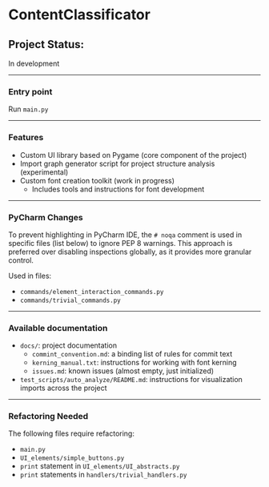 # ContentClassificator

## Project Status:
In development

---

### Entry point
Run `main.py`

---

### Features
- Custom UI library based on Pygame (core component of the project)
- Import graph generator script for project structure analysis (experimental)
- Custom font creation toolkit (work in progress)
  - Includes tools and instructions for font development

---

### PyCharm Changes
To prevent highlighting in PyCharm IDE, the `# noqa` comment is used in specific files (list below) 
to ignore PEP 8 warnings. This approach is preferred over disabling inspections globally, 
as it provides more granular control.

Used in files:
- `commands/element_interaction_commands.py`
- `commands/trivial_commands.py`

---

### Available documentation

- `docs/`: project documentation
  - `commint_convention.md`: a binding list of rules for commit text
  - `kerning_manual.txt`: instructions for working with font kerning
  - `issues.md`: known issues (almost empty, just initialized)
- `test_scripts/auto_analyze/README.md`: instructions for visualization imports across the project

---

### Refactoring Needed
   The following files require refactoring:
   - `main.py`
   - `UI_elements/simple_buttons.py`
   - `print` statement in `UI_elements/UI_abstracts.py`
   - `print` statements in `handlers/trivial_handlers.py`
